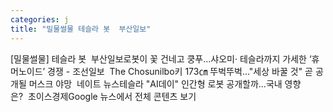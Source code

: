 ```yaml
---
categories: j
title: "밀물썰물 테슬라 봇  부산일보"
---
```

[밀물썰물] 테슬라 봇&nbsp;&nbsp;부산일보로봇이 꽃 건네고 쿵푸...샤오미· 테슬라까지 가세한 ‘휴머노이드’ 경쟁 - 조선일보&nbsp;&nbsp;The Chosunilbo키 173㎝ 뚜벅뚜벅…"세상 바꿀 것" 곧 공개될 머스크 야망&nbsp;&nbsp;네이트 뉴스테슬라 "AI데이" 인간형 로봇 공개할까...국내 영향은?&nbsp;&nbsp;초이스경제Google 뉴스에서 전체 콘텐츠 보기